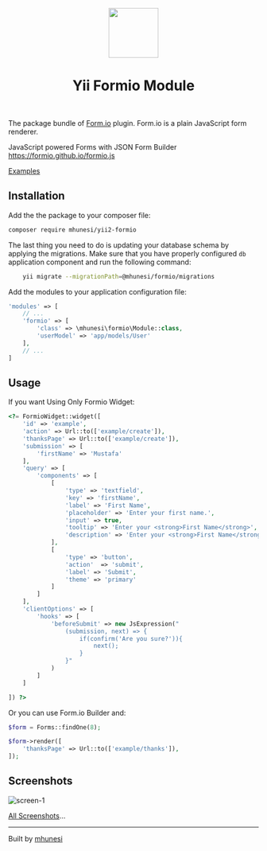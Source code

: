 <p align="center">
    <a href="https://github.com/yiisoft" target="_blank">
        <img src="https://github.com/yiisoft.png" height="100px">
    </a>
    <h1 align="center">Yii Formio Module</h1>
    <br>
</p>

The package bundle of [Form.io](https://github.com/formio/formio.js) plugin. Form.io is a plain JavaScript form renderer.

JavaScript powered Forms with JSON Form Builder https://formio.github.io/formio.js
 
[Examples](https://formio.github.io/formio.js/app/examples/) 


## Installation

Add the the package to your composer file:

```sh
composer require mhunesi/yii2-formio
```

The last thing you need to do is updating your database schema by applying the
migrations. Make sure that you have properly configured `db` application component
and run the following command:

```sh
    yii migrate --migrationPath=@mhunesi/formio/migrations
```

Add the modules to your application configuration file:

```php
'modules' => [
    // ...
    'formio' => [
        'class' => \mhunesi\formio\Module::class,
        'userModel' => 'app/models/User'
    ],
    // ...
]
```

## Usage

If you want Using Only Formio Widget:

```php
<?= FormioWidget::widget([
    'id' => 'example',
    'action' => Url::to(['example/create']),
    'thanksPage' => Url::to(['example/create']),
    'submission' => [
        'firstName' => 'Mustafa'
    ],
    'query' => [
        'components' => [
            [
                'type' => 'textfield',
                'key' => 'firstName',
                'label' => 'First Name',
                'placeholder' => 'Enter your first name.',
                'input' => true,
                'tooltip' => 'Enter your <strong>First Name</strong>',
                'description' => 'Enter your <strong>First Name</strong>',
            ],
            [
                'type' => 'button',
                'action'  => 'submit',
                'label' => 'Submit',
                'theme' => 'primary'
            ]
        ]
    ],
    'clientOptions' => [
        'hooks' => [
            'beforeSubmit' => new JsExpression("
                (submission, next) => {
                    if(confirm('Are you sure?')){
                        next();
                    }
                }"
            )
        ]
    ]

]) ?>
```

Or you can use Form.io Builder and:

```php
$form = Forms::findOne(8);

$form->render([
    'thanksPage' => Url::to(['example/thanks']),
]);
```



Screenshots
-----------

![screen-1](https://www.mustafaunesi.com.tr/uploads/2020/04/create-forms.png)

[All Screenshots](screenshot.md)...

---

Built by [mhunesi](https://www.mustafaunesi.com.tr)

